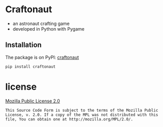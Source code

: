 # Craftonaut

- an astronaut crafting game
- developed in Python with Pygame

## Installation

The package is on PyPI: [craftonaut](https://pypi.org/project/craftonaut/)

```
pip install craftonaut
```

# license

[Mozilla Public License 2.0](https://www.mozilla.org/en-US/MPL/2.0/)

```
This Source Code Form is subject to the terms of the Mozilla Public
License, v. 2.0. If a copy of the MPL was not distributed with this
file, You can obtain one at http://mozilla.org/MPL/2.0/.
```
